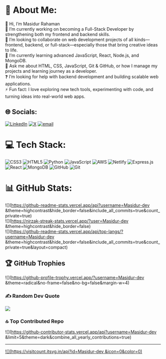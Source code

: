 # 💫 About Me:
👋 Hi, I’m Masidur Rahaman<br>🔭 I’m currently working on becoming a Full-Stack Developer by strengthening both my frontend and backend skills.<br>🤝 I’m looking to collaborate on web development projects of all kinds—frontend, backend, or full-stack—especially those that bring creative ideas to life.<br>🌱 I’m currently learning advanced JavaScript, React, Node.js, and MongoDB.<br>💬 Ask me about HTML, CSS, JavaScript, Git & GitHub, or how I manage my projects and learning journey as a developer.<br>❓ I’m looking for help with backend development and building scalable web applications.<br>⚡ Fun fact: I love exploring new tech tools, experimenting with code, and turning ideas into real-world web apps.


## 🌐 Socials:
[![LinkedIn](https://img.shields.io/badge/LinkedIn-%230077B5.svg?logo=linkedin&logoColor=white)](https://linkedin.com/in/masidur-dev) [![X](https://img.shields.io/badge/X-black.svg?logo=X&logoColor=white)](https://x.com/MasidurDev) [![email](https://img.shields.io/badge/Email-D14836?logo=gmail&logoColor=white)](mailto:hello.masidur.dev@gmail.com) 

# 💻 Tech Stack:
![CSS3](https://img.shields.io/badge/css3-%231572B6.svg?style=for-the-badge&logo=css3&logoColor=white) ![HTML5](https://img.shields.io/badge/html5-%23E34F26.svg?style=for-the-badge&logo=html5&logoColor=white) ![Python](https://img.shields.io/badge/python-3670A0?style=for-the-badge&logo=python&logoColor=ffdd54) ![JavaScript](https://img.shields.io/badge/javascript-%23323330.svg?style=for-the-badge&logo=javascript&logoColor=%23F7DF1E) ![AWS](https://img.shields.io/badge/AWS-%23FF9900.svg?style=for-the-badge&logo=amazon-aws&logoColor=white) ![Netlify](https://img.shields.io/badge/netlify-%23000000.svg?style=for-the-badge&logo=netlify&logoColor=#00C7B7) ![Express.js](https://img.shields.io/badge/express.js-%23404d59.svg?style=for-the-badge&logo=express&logoColor=%2361DAFB) ![React](https://img.shields.io/badge/react-%2320232a.svg?style=for-the-badge&logo=react&logoColor=%2361DAFB) ![MongoDB](https://img.shields.io/badge/MongoDB-%234ea94b.svg?style=for-the-badge&logo=mongodb&logoColor=white) ![GitHub](https://img.shields.io/badge/github-%23121011.svg?style=for-the-badge&logo=github&logoColor=white) ![Git](https://img.shields.io/badge/git-%23F05033.svg?style=for-the-badge&logo=git&logoColor=white)
# 📊 GitHub Stats:
![](https://github-readme-stats.vercel.app/api?username=Masidur-dev &theme=highcontrast&hide_border=false&include_all_commits=true&count_private=true)<br/>
![](https://nirzak-streak-stats.vercel.app/?user=Masidur-dev &theme=highcontrast&hide_border=false)<br/>
![](https://github-readme-stats.vercel.app/api/top-langs/?username=Masidur-dev &theme=highcontrast&hide_border=false&include_all_commits=true&count_private=true&layout=compact)

## 🏆 GitHub Trophies
![](https://github-profile-trophy.vercel.app/?username=Masidur-dev &theme=radical&no-frame=false&no-bg=false&margin-w=4)

### ✍ Random Dev Quote
![](https://quotes-github-readme.vercel.app/api?type=horizontal&theme=radical)

### 🔝 Top Contributed Repo
![](https://github-contributor-stats.vercel.app/api?username=Masidur-dev &limit=5&theme=dark&combine_all_yearly_contributions=true)

---
[![](https://visitcount.itsvg.in/api?id=Masidur-dev &icon=0&color=0)](https://visitcount.itsvg.in)

<!-- Proudly created with GPRM ( https://gprm.itsvg.in ) -->

